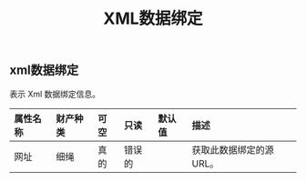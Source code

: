 ﻿---
title: XML数据绑定
second_title: Aspose.Cells Cloud Documen
type: docs
url: /zh/specification/model/xmldatabinding/
description: Aspose.Cells 云模型规范：XmlDataBinding。轻松处理 Excel 和其他电子表格文档，具有打开、生成、编辑、拆分、合并、比较和转换等功能
kwords: Excel，Office，电子表格，云 REST API，XmlDataBinding
weight: 50
---
## **xml数据绑定**

表示 Xml 数据绑定信息。

|属性名称|财产种类|可空|只读|默认值|描述|
|:- |:- |:- |:- |:- |:- |
|网址|细绳|真的|错误的||获取此数据绑定的源 URL。|

